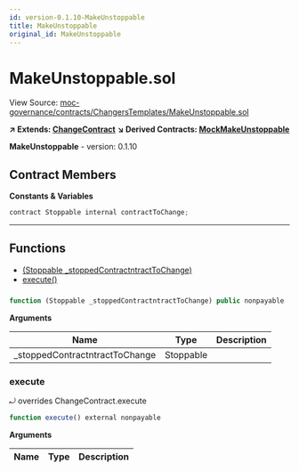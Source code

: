 ```yaml
---
id: version-0.1.10-MakeUnstoppable
title: MakeUnstoppable
original_id: MakeUnstoppable
---
```


# MakeUnstoppable.sol

View Source: [moc-governance/contracts/ChangersTemplates/MakeUnstoppable.sol](../../moc-governance/contracts/ChangersTemplates/MakeUnstoppable.sol)

**↗ Extends: [ChangeContract](ChangeContract.md)**
**↘ Derived Contracts: [MockMakeUnstoppable](MockMakeUnstoppable.md)**

**MakeUnstoppable** - version: 0.1.10

## Contract Members
**Constants & Variables**

```js
contract Stoppable internal contractToChange;
```
---

## Functions

- [(Stoppable _stoppedContractntractToChange)](#makeunstoppablesol)
- [execute()](#execute)

### 

```js
function (Stoppable _stoppedContractntractToChange) public nonpayable
```

**Arguments**

| Name        | Type           | Description  |
| ------------- |------------- | -----|
| _stoppedContractntractToChange | Stoppable |  | 

### execute

⤾ overrides ChangeContract.execute

```js
function execute() external nonpayable
```

**Arguments**

| Name        | Type           | Description  |
| ------------- |------------- | -----|

